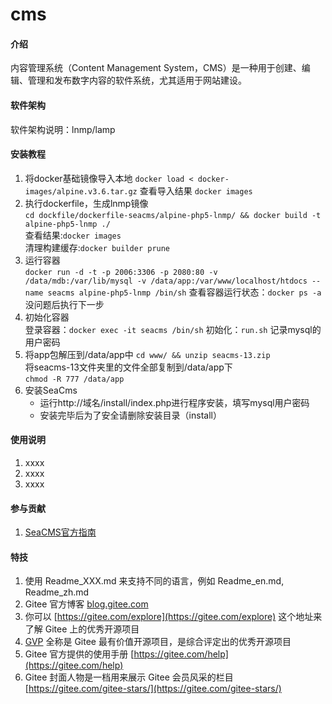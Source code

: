 # cms

#### 介绍
内容管理系统（Content Management System，CMS）是一种用于创建、编辑、管理和发布数字内容的软件系统，尤其适用于网站建设。

#### 软件架构
软件架构说明：lnmp/lamp


#### 安装教程

1.  将docker基础镜像导入本地
    `docker load < docker-images/alpine.v3.6.tar.gz`
    查看导入结果
    `docker images` 
2.  执行dockerfile，生成lnmp镜像   
    `cd dockfile/dockerfile-seacms/alpine-php5-lnmp/ && docker build -t alpine-php5-lnmp ./`  
    查看结果:`docker images`  
    清理构建缓存:`docker builder prune`
3.  运行容器  
    `docker run -d -t -p 2006:3306 -p 2080:80 -v /data/mdb:/var/lib/mysql -v /data/app:/var/www/localhost/htdocs --name seacms alpine-php5-lnmp /bin/sh`
    查看容器运行状态：`docker ps -a` 
    没问题后执行下一步 
4.  初始化容器  
    登录容器：`docker exec -it seacms /bin/sh` 
    初始化：`run.sh` 
    记录mysql的用户密码  
5.  将app包解压到/data/app中 
    `cd www/ && unzip seacms-13.zip`  
    将seacms-13文件夹里的文件全部复制到/data/app下  
    `chmod -R 777 /data/app`  
6.  安装SeaCms  
    - 运行http://域名/install/index.php进行程序安装，填写mysql用户密码 
    - 安装完毕后为了安全请删除安装目录（install） 

#### 使用说明

1.  xxxx
2.  xxxx
3.  xxxx

#### 参与贡献

1.  [SeaCMS官方指南](https://www.seacms.com/doc.htm)


#### 特技

1.  使用 Readme\_XXX.md 来支持不同的语言，例如 Readme\_en.md, Readme\_zh.md
2.  Gitee 官方博客 [blog.gitee.com](https://blog.gitee.com)
3.  你可以 [https://gitee.com/explore](https://gitee.com/explore) 这个地址来了解 Gitee 上的优秀开源项目
4.  [GVP](https://gitee.com/gvp) 全称是 Gitee 最有价值开源项目，是综合评定出的优秀开源项目
5.  Gitee 官方提供的使用手册 [https://gitee.com/help](https://gitee.com/help)
6.  Gitee 封面人物是一档用来展示 Gitee 会员风采的栏目 [https://gitee.com/gitee-stars/](https://gitee.com/gitee-stars/)

